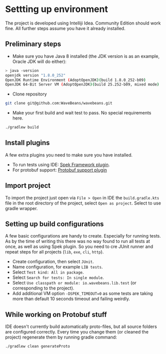 Settting up environment
=======

The project is developed using Intelliji Idea. Community Edition should work fine. All further steps assume you have it already installed.

Preliminary steps
----

* Make sure you have Java 8 installed (the JDK version is as an example, Oracle JDK will do either):

```bash
> java -version
openjdk version "1.8.0_252"
OpenJDK Runtime Environment (AdoptOpenJDK)(build 1.8.0_252-b09)
OpenJDK 64-Bit Server VM (AdoptOpenJDK)(build 25.252-b09, mixed mode)
```

* Clone repository

```bash
git clone git@github.com:WaveBeans/wavebeans.git
```

* Make your first build and wait test to pass. No special requirements here.

```bash
./gradlew build
```

Install plugins
----

A few extra plugins you need to make sure you have installed.

* To run tests using IDE: [Spek Framework plugin](https://plugins.jetbrains.com/plugin/10915-spek-framework).
* For protobuf support: [Protobuf support plugin](https://plugins.jetbrains.com/plugin/8277-protobuf-support)

Import project
----

To import the project just open via `File > Open` in IDE the `build.gradle.kts` file in the root directory of the project, select `Open as project`. Select to use gradle wrapper.

Setting up build configurations
----

A few basic configurations are handy to create. Especially for running tests. As by the time of writing this there was no way found to run all tests at once, as well as using Spek plugin. So you need to cre JUnit runner and repeat steps for all projects (`lib`, `exe`, `cli`, `http`).

* Create configuration, then select `JUnit`.
* Name configuration, for example `LIB tests`.
* Select `Test kind: All in package`.
* Select `Search for tests: In single module`.
* Select `Use classpath or module: io.wavebeans.lib.test` (or corresponding to the project).
* Add additional VM option `-DSPEK_TIMEOUT=0` as some tests are taking more than default 10 seconds timeout and failing weirdly.

While working on Protobuf stuff
----

IDE doesn't currently build automatically proto-files, but all source folders are configured correctly. Every time you change them (or cleaned the project) regenerate them by running gradle command:

```bash
./gradlew clean generateProto
```